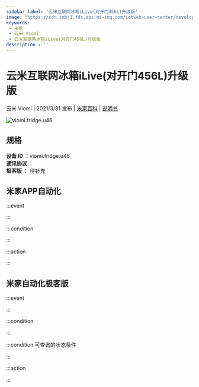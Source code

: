 ```yaml
---
sidebar_label: '云米互联网冰箱iLive(对开门456L)升级版'
image: 'https://cdn.cnbj1.fds.api.mi-img.com/iotweb-user-center/developer_1679047840998clDFe9GP.png?GalaxyAccessKeyId=AKVGLQWBOVIRQ3XLEW&Expires=9223372036854775807&Signature=q7eBcJQAeJCYGHoFaZRs0+Om9cc='
keywords: 
 - 米家
 - 云米 Viomi
 - 云米互联网冰箱iLive(对开门456L)升级版
description : ''
---
```

# 云米互联网冰箱iLive(对开门456L)升级版

云米 Viomi | 2021/3/31 发布 | [米家百科](https://home.mi.com/webapp/content/baike/product/index.html?model=viomi.fridge.u46) | [说明书](https://home.mi.com/views/introduction.html?model=viomi.fridge.u46&region=cn)

![viomi.fridge.u46](https://cdn.cnbj1.fds.api.mi-img.com/iotweb-user-center/developer_1679047840998clDFe9GP.png?GalaxyAccessKeyId=AKVGLQWBOVIRQ3XLEW&Expires=9223372036854775807&Signature=q7eBcJQAeJCYGHoFaZRs0+Om9cc=)

## 规格  
> 
**设备 ID** ：viomi.fridge.u46  
**通讯协议** ：  
**极客版**  ： 待补充 


## 米家APP自动化  

:::event  

:::

:::condition  

:::

:::action   

:::

## 米家自动化极客版  

:::event  

:::

:::condition  

:::

:::condition 可查询的状态条件  

:::

:::action  

:::

        
